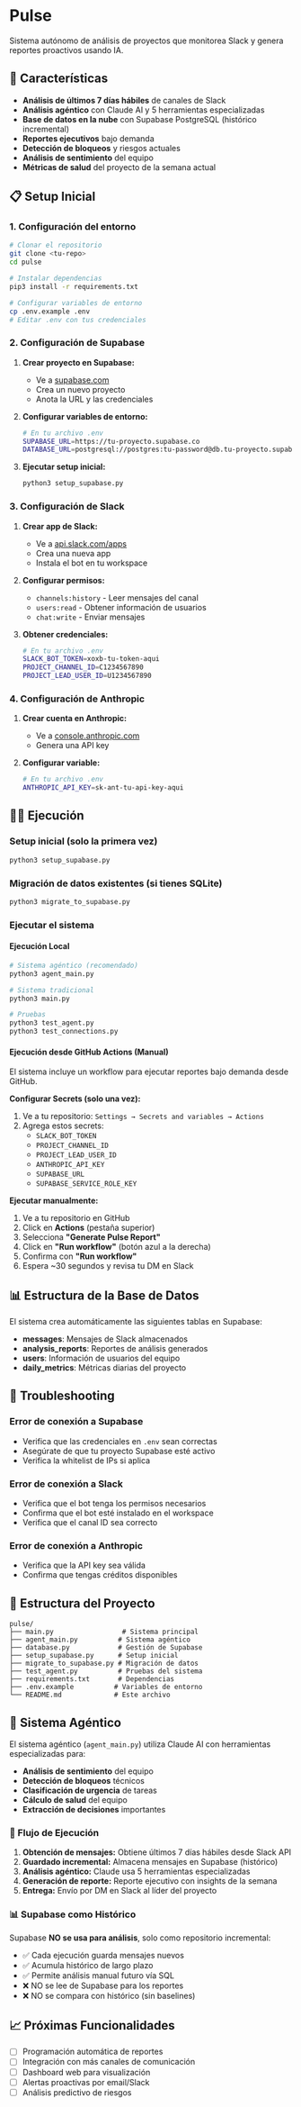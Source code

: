 # Pulse

Sistema autónomo de análisis de proyectos que monitorea Slack y genera reportes proactivos usando IA.

## 🚀 Características

- **Análisis de últimos 7 días hábiles** de canales de Slack
- **Análisis agéntico** con Claude AI y 5 herramientas especializadas
- **Base de datos en la nube** con Supabase PostgreSQL (histórico incremental)
- **Reportes ejecutivos** bajo demanda
- **Detección de bloqueos** y riesgos actuales
- **Análisis de sentimiento** del equipo
- **Métricas de salud** del proyecto de la semana actual

## 📋 Setup Inicial

### 1. Configuración del entorno

```bash
# Clonar el repositorio
git clone <tu-repo>
cd pulse

# Instalar dependencias
pip3 install -r requirements.txt

# Configurar variables de entorno
cp .env.example .env
# Editar .env con tus credenciales
```

### 2. Configuración de Supabase

1. **Crear proyecto en Supabase:**
   - Ve a [supabase.com](https://supabase.com/)
   - Crea un nuevo proyecto
   - Anota la URL y las credenciales

2. **Configurar variables de entorno:**
   ```bash
   # En tu archivo .env
   SUPABASE_URL=https://tu-proyecto.supabase.co
   DATABASE_URL=postgresql://postgres:tu-password@db.tu-proyecto.supabase.co:5432/postgres
   ```

3. **Ejecutar setup inicial:**
   ```bash
   python3 setup_supabase.py
   ```

### 3. Configuración de Slack

1. **Crear app de Slack:**
   - Ve a [api.slack.com/apps](https://api.slack.com/apps)
   - Crea una nueva app
   - Instala el bot en tu workspace

2. **Configurar permisos:**
   - `channels:history` - Leer mensajes del canal
   - `users:read` - Obtener información de usuarios
   - `chat:write` - Enviar mensajes

3. **Obtener credenciales:**
   ```bash
   # En tu archivo .env
   SLACK_BOT_TOKEN=xoxb-tu-token-aqui
   PROJECT_CHANNEL_ID=C1234567890
   PROJECT_LEAD_USER_ID=U1234567890
   ```

### 4. Configuración de Anthropic

1. **Crear cuenta en Anthropic:**
   - Ve a [console.anthropic.com](https://console.anthropic.com/)
   - Genera una API key

2. **Configurar variable:**
   ```bash
   # En tu archivo .env
   ANTHROPIC_API_KEY=sk-ant-tu-api-key-aqui
   ```

## 🏃‍♂️ Ejecución

### Setup inicial (solo la primera vez)
```bash
python3 setup_supabase.py
```

### Migración de datos existentes (si tienes SQLite)
```bash
python3 migrate_to_supabase.py
```

### Ejecutar el sistema

#### Ejecución Local
```bash
# Sistema agéntico (recomendado)
python3 agent_main.py

# Sistema tradicional
python3 main.py

# Pruebas
python3 test_agent.py
python3 test_connections.py
```

#### Ejecución desde GitHub Actions (Manual)

El sistema incluye un workflow para ejecutar reportes bajo demanda desde GitHub.

**Configurar Secrets (solo una vez):**

1. Ve a tu repositorio: `Settings → Secrets and variables → Actions`
2. Agrega estos secrets:
   - `SLACK_BOT_TOKEN`
   - `PROJECT_CHANNEL_ID`
   - `PROJECT_LEAD_USER_ID`
   - `ANTHROPIC_API_KEY`
   - `SUPABASE_URL`
   - `SUPABASE_SERVICE_ROLE_KEY`

**Ejecutar manualmente:**

1. Ve a tu repositorio en GitHub
2. Click en **Actions** (pestaña superior)
3. Selecciona **"Generate Pulse Report"**
4. Click en **"Run workflow"** (botón azul a la derecha)
5. Confirma con **"Run workflow"**
6. Espera ~30 segundos y revisa tu DM en Slack

## 📊 Estructura de la Base de Datos

El sistema crea automáticamente las siguientes tablas en Supabase:

- **messages**: Mensajes de Slack almacenados
- **analysis_reports**: Reportes de análisis generados
- **users**: Información de usuarios del equipo
- **daily_metrics**: Métricas diarias del proyecto

## 🔧 Troubleshooting

### Error de conexión a Supabase
- Verifica que las credenciales en `.env` sean correctas
- Asegúrate de que tu proyecto Supabase esté activo
- Verifica la whitelist de IPs si aplica

### Error de conexión a Slack
- Verifica que el bot tenga los permisos necesarios
- Confirma que el bot esté instalado en el workspace
- Verifica que el canal ID sea correcto

### Error de conexión a Anthropic
- Verifica que la API key sea válida
- Confirma que tengas créditos disponibles

## 📁 Estructura del Proyecto

```
pulse/
├── main.py                 # Sistema principal
├── agent_main.py          # Sistema agéntico
├── database.py            # Gestión de Supabase
├── setup_supabase.py      # Setup inicial
├── migrate_to_supabase.py # Migración de datos
├── test_agent.py          # Pruebas del sistema
├── requirements.txt       # Dependencias
├── .env.example          # Variables de entorno
└── README.md             # Este archivo
```

## 🤖 Sistema Agéntico

El sistema agéntico (`agent_main.py`) utiliza Claude AI con herramientas especializadas para:

- **Análisis de sentimiento** del equipo
- **Detección de bloqueos** técnicos
- **Clasificación de urgencia** de tareas
- **Cálculo de salud** del equipo
- **Extracción de decisiones** importantes

### 🔄 Flujo de Ejecución

1. **Obtención de mensajes:** Obtiene últimos 7 días hábiles desde Slack API
2. **Guardado incremental:** Almacena mensajes en Supabase (histórico)
3. **Análisis agéntico:** Claude usa 5 herramientas especializadas
4. **Generación de reporte:** Reporte ejecutivo con insights de la semana
5. **Entrega:** Envío por DM en Slack al líder del proyecto

### 📊 Supabase como Histórico

Supabase **NO se usa para análisis**, solo como repositorio incremental:
- ✅ Cada ejecución guarda mensajes nuevos
- ✅ Acumula histórico de largo plazo
- ✅ Permite análisis manual futuro vía SQL
- ❌ NO se lee de Supabase para los reportes
- ❌ NO se compara con histórico (sin baselines)

## 📈 Próximas Funcionalidades

- [ ] Programación automática de reportes
- [ ] Integración con más canales de comunicación
- [ ] Dashboard web para visualización
- [ ] Alertas proactivas por email/Slack
- [ ] Análisis predictivo de riesgos
